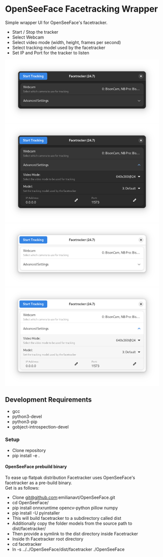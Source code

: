 # OpenSeeFace Facetracking Wrapper

Simple wrapper UI for OpenSeeFace's facetracker.  

- Start / Stop the tracker
- Select Webcam
- Select video mode (width, height, frames per second)
- Select tracking model used by the facetracker
- Set IP and Port for the tracker to listen

![screenshot](https://raw.githubusercontent.com/Z-Ray-Entertainment/Facetracker/main/facetracker/data/facetracker.png)
![screenshot](https://raw.githubusercontent.com/Z-Ray-Entertainment/Facetracker/main/facetracker/data/facetracker_2.png)
![screenshot](https://raw.githubusercontent.com/Z-Ray-Entertainment/Facetracker/main/facetracker/data/facetracker_3.png)
![screenshot](https://raw.githubusercontent.com/Z-Ray-Entertainment/Facetracker/main/facetracker/data/facetracker_4.png)

## Development Requirements

- gcc
- python3-devel
- python3-pip
- gobject-introspection-devel

### Setup
- Clone repository
- pip install -e .

#### OpenSeeFace prebuild binary

To ease up flatpak distribution Facetracker uses OpenSeeFace's facetracker as a pre-build binary.  
Get is as follows:

- Clone git@github.com:emilianavt/OpenSeeFace.git
- cd OpenSeeFace/
- pip install onnxruntime opencv-python pillow numpy
- pip install -U pyinstaller
- This will build facetracker to a subdirectory called dist
- Additionally copy the folder models from the source path to dist/facetracker/
- Then provide a symlink to the dist directory inside Facetracker
- Inside th Facetracker root directory
- cd facetracker
- ln -s ../../OpenSeeFace/dist/facetracker ./OpenSeeFace